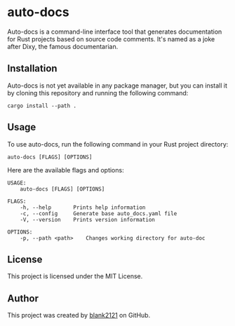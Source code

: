 # auto-docs

Auto-docs is a command-line interface tool that generates documentation for Rust projects based on source code comments. It's named as a joke after Dixy, the famous documentarian. 

## Installation

Auto-docs is not yet available in any package manager, but you can install it by cloning this repository and running the following command:

```
cargo install --path .
```

## Usage

To use auto-docs, run the following command in your Rust project directory:

```
auto-docs [FLAGS] [OPTIONS]
```

Here are the available flags and options:

```
USAGE:
    auto-docs [FLAGS] [OPTIONS]

FLAGS:
    -h, --help       Prints help information
    -c, --config     Generate base auto_docs.yaml file
    -V, --version    Prints version information

OPTIONS:
    -p, --path <path>    Changes working directory for auto-doc
```

## License

This project is licensed under the MIT License. 

## Author

This project was created by [blank2121](https://github.com/blank2121) on GitHub.
